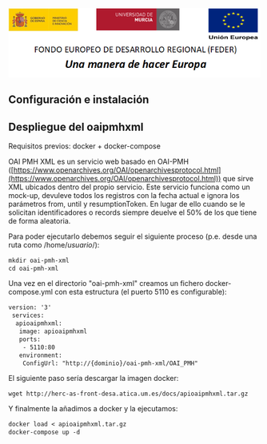 ![](./CabeceraDocumentosMD.png)

## Configuración e instalación

Despliegue del oaipmhxml
--------------------

Requisitos previos: docker + docker-compose


OAI PMH XML es un servicio web basado en OAI-PMH ([https://www.openarchives.org/OAI/openarchivesprotocol.html](https://www.openarchives.org/OAI/openarchivesprotocol.html)) que sirve XML ubicados dentro del propio servicio. Este servicio funciona como un mock-up, devuleve todos los registros con la fecha actual e ignora los parámetros from, until y resumptionToken. En lugar de ello cuando se le solicitan identificadores o records siempre deuelve el 50% de los que tiene de forma aleatoria.

Para poder ejecutarlo debemos seguir el siguiente proceso (p.e. desde una ruta como /home/*usuario*/):

    mkdir oai-pmh-xml
    cd oai-pmh-xml

Una vez en el directorio "oai-pmh-xml" creamos un fichero docker-compose.yml con esta estructura (el puerto 5110 es configurable):

    version: '3'
     services:
      apioaipmhxml:
       image: apioaipmhxml
       ports:
        - 5110:80
       environment:
        ConfigUrl: "http://{dominio}/oai-pmh-xml/OAI_PMH"


El siguiente paso sería descargar la imagen docker:

    wget http://herc-as-front-desa.atica.um.es/docs/apioaipmhxml.tar.gz

Y finalmente la añadimos a docker y la ejecutamos:

    docker load < apioaipmhxml.tar.gz
    docker-compose up -d
